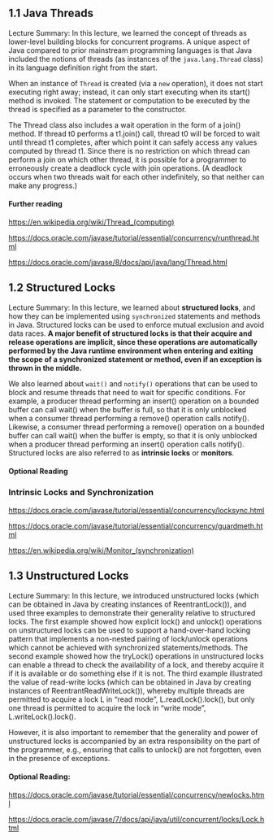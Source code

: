 ## 1.1 Java Threads

Lecture Summary: In this lecture, we learned the concept of threads as lower-level building blocks for concurrent programs. A unique aspect of Java compared to prior mainstream programming languages is that Java included the notions of threads (as instances of the ```java.lang.Thread``` class) in its language definition right from the start.

When an instance of ```Thread``` is created (via a ```new``` operation), it does not start executing right away; instead, it can only start executing when its start() method is invoked. The statement or computation to be executed by the thread is specified as a parameter to the constructor.

The Thread class also includes a wait operation in the form of a join() method. If thread t0 performs a t1.join() call, thread t0 will be forced to wait until thread t1 completes, after which point it can safely access any values computed by thread t1. Since there is no restriction on which thread can perform a join on which other thread, it is possible for a programmer to erroneously create a deadlock cycle with join operations. (A deadlock occurs when two threads wait for each other indefinitely, so that neither can make any progress.)

#### Further reading

https://en.wikipedia.org/wiki/Thread_(computing)  

https://docs.oracle.com/javase/tutorial/essential/concurrency/runthread.html  

https://docs.oracle.com/javase/8/docs/api/java/lang/Thread.html  

## 1.2 Structured Locks

Lecture Summary: In this lecture, we learned about __structured locks__, and how they can be implemented using ```synchronized``` statements and methods in Java. Structured locks can be used to enforce mutual exclusion and avoid data races. __A major benefit of structured locks is that their acquire and release operations are implicit, since these operations are automatically performed by the Java runtime environment when entering and exiting the scope of a synchronized statement or method, even if an exception is thrown in the middle.__

We also learned about ```wait()``` and ```notify()``` operations that can be used to block and resume threads that need to wait for specific conditions. For example, a producer thread performing an insert() operation on a bounded buffer can call wait() when the buffer is full, so that it is only unblocked when a consumer thread performing a remove() operation calls notify(). Likewise, a consumer thread performing a remove() operation on a bounded buffer can call wait() when the buffer is empty, so that it is only unblocked when a producer thread performing an insert() operation calls notify(). Structured locks are also referred to as __intrinsic locks__ or __monitors__.

#### Optional Reading

### Intrinsic Locks and Synchronization

https://docs.oracle.com/javase/tutorial/essential/concurrency/locksync.html

https://docs.oracle.com/javase/tutorial/essential/concurrency/guardmeth.html

https://en.wikipedia.org/wiki/Monitor_(synchronization)

## 1.3 Unstructured Locks
Lecture Summary: In this lecture, we introduced unstructured locks (which can be obtained in Java by creating instances of ReentrantLock()), and used three examples to demonstrate their generality relative to structured locks. The first example showed how explicit lock() and unlock() operations on unstructured locks can be used to support a hand-over-hand locking pattern that implements a non-nested pairing of lock/unlock operations which cannot be achieved with synchronized statements/methods. The second example showed how the tryLock() operations in unstructured locks can enable a thread to check the availability of a lock, and thereby acquire it if it is available or do something else if it is not. The third example illustrated the value of read-write locks (which can be obtained in Java by creating instances of ReentrantReadWriteLock()), whereby multiple threads are permitted to acquire a lock L in “read mode”, L.readLock().lock(), but only one thread is permitted to acquire the lock in “write mode”, L.writeLock().lock().

However, it is also important to remember that the generality and power of unstructured locks is accompanied by an extra responsibility on the part of the programmer, e.g., ensuring that calls to unlock() are not forgotten, even in the presence of exceptions.

#### Optional Reading:

https://docs.oracle.com/javase/tutorial/essential/concurrency/newlocks.html

https://docs.oracle.com/javase/7/docs/api/java/util/concurrent/locks/Lock.html

